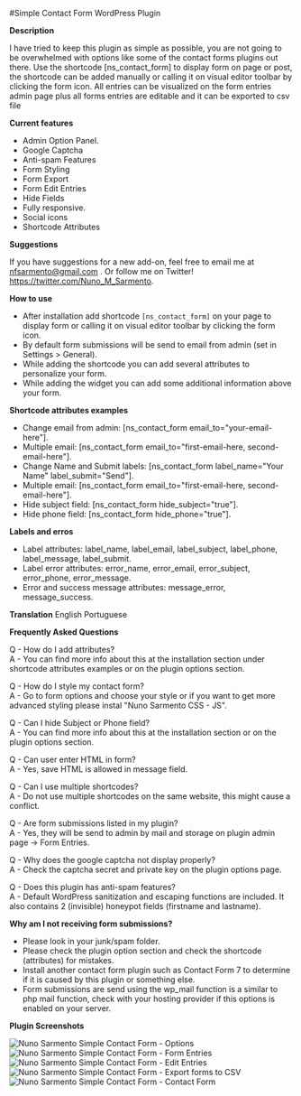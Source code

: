 #Simple Contact Form WordPress Plugin


**Description**

I have tried to keep this plugin as simple as possible, you are not going to be overwhelmed with options like some of the contact forms plugins out there. Use the shortcode [ns_contact_form] to display form on page or post, the shortcode can be added manually or calling it on visual editor toolbar by clicking the form icon. All entries can be visualized on the form entries admin page plus all forms entries are editable and it can be exported to csv file



**Current features**

* Admin Option Panel.
* Google Captcha
* Anti-spam Features
* Form Styling
* Form Export
* Form Edit Entries
* Hide Fields
* Fully responsive.
* Social icons
* Shortcode Attributes

**Suggestions**

If you have suggestions for a new add-on, feel free to email me at nfsarmento@gmail.com .
Or follow me on Twitter!
https://twitter.com/Nuno_M_Sarmento.

**How to use**
* After installation add shortcode `[ns_contact_form]` on your page to display form or calling it on visual editor toolbar by clicking the form icon.
* By default form submissions will be send to email from admin (set in Settings > General).
* While adding the shortcode you can add several attributes to personalize your form.
* While adding the widget you can add some additional information above your form.

**Shortcode attributes examples**
* Change email from admin: [ns_contact_form email_to="your-email-here"].
* Multiple email: [ns_contact_form email_to="first-email-here, second-email-here"].
* Change Name and Submit labels: [ns_contact_form label_name="Your Name" label_submit="Send"].
* Multiple email: [ns_contact_form email_to="first-email-here, second-email-here"].
* Hide subject field: [ns_contact_form hide_subject="true"].
* Hide phone field: [ns_contact_form hide_phone="true"].

**Labels and erros**
* Label attributes: label_name, label_email, label_subject, label_phone, label_message, label_submit.
* Label error attributes: error_name, error_email, error_subject, error_phone, error_message.
* Error and success message attributes: message_error, message_success.

**Translation**
English
Portuguese

**Frequently Asked Questions**

Q - How do I add attributes? <br />
A - You can find more info about this at the installation section under shortcode attributes examples or on the plugin options section.

Q - How do I style my contact form?  <br />
A - Go to form options and choose your style or if you want to get more advanced styling please instal "Nuno Sarmento CSS - JS".

Q - Can I hide Subject or Phone field? <br />
A - You can find more info about this at the installation section or on the plugin options section.

Q - Can user enter HTML in form? <br />
A - Yes, save HTML is allowed in message field.

Q - Can I use multiple shortcodes? <br />
A - Do not use multiple shortcodes on the same website, this might cause a conflict.

Q - Are form submissions listed in my plugin? <br />
A - Yes, they will be send to admin by mail and storage on plugin admin page -> Form Entries.

Q - Why does the google captcha not display properly? <br />
A - Check the captcha secret and private key on the plugin options page.

Q - Does this plugin has anti-spam features? <br />
A - Default WordPress sanitization and escaping functions are included. It also contains 2 (invisible) honeypot fields (firstname and lastname).


**Why am I not receiving form submissions?**
* Please look in your junk/spam folder.
* Please check the plugin option section and check the shortcode (attributes) for mistakes.
* Install another contact form plugin such as Contact Form 7 to determine if it is caused by this plugin or something else.
* Form submissions are send using the wp_mail function is a similar to php mail function, check with your hosting provider if this options is enabled on your server.


**Plugin Screenshots**

![Nuno Sarmento Simple Contact Form - Options](https://github.com/nfsarmento/nuno-sarmento-simple-contact-form/blob/master/assets/images/screenshot-1.png "Admin Panel Menu.")
![ Nuno Sarmento Simple Contact Form - Form Entries](https://github.com/nfsarmento/nuno-sarmento-simple-contact-form/blob/master/assets/images/screenshot-2.png "Optional title")
![ Nuno Sarmento Simple Contact Form - Edit Entries](https://github.com/nfsarmento/nuno-sarmento-simple-contact-form/blob/master/assets/images/screenshot-3.png "Optional title")
![Nuno Sarmento Simple Contact Form - Export forms to CSV](https://github.com/nfsarmento/nuno-sarmento-simple-contact-form/blob/master/assets/images/screenshot-4.png "Optional title")
![Nuno Sarmento Simple Contact Form - Contact Form](https://github.com/nfsarmento/nuno-sarmento-simple-contact-form/blob/master/assets/images/screenshot-5.png "Optional title")
